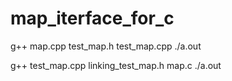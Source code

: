 # map_iterface_for_c

g++ map.cpp test_map.h test_map.cpp
./a.out

g++ test_map.cpp linking_test_map.h  map.c
./a.out